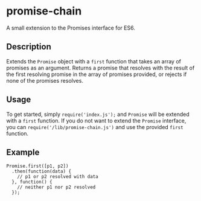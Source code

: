 # promise-chain
A small extension to the Promises interface for ES6.

## Description
Extends the `Promise` object with a `first` function that takes an array of promises as an argument. Returns a promise that resolves with the result of the first resolving promise in the array of promises provided, or rejects if none of the promises resolves.

## Usage
To get started, simply `require('index.js');` and `Promise` will be extended with a `first` function. If you do not want to extend the `Promise` interface, you can `require('/lib/promise-chain.js')` and use the provided `first` function.

## Example

```
Promise.first([p1, p2])
  .then(function(data) {
    // p1 or p2 resolved with data
  }, function() {
    // neither p1 nor p2 resolved
  });
```
